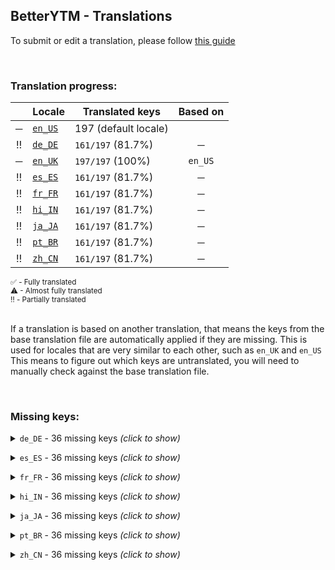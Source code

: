 <!--
    !!!!!!!!!!!!!!!!!!!!!!!!!!!!!!!!!!!!!!!!!!!!!!!!!!!!!!
    !!             THIS IS A GENERATED FILE             !!
    !!    all changes will be overwritten next build    !!
    !! only edit in `src/tools/tr-progress-template.md` !!
    !!!!!!!!!!!!!!!!!!!!!!!!!!!!!!!!!!!!!!!!!!!!!!!!!!!!!!
-->







## BetterYTM - Translations
To submit or edit a translation, please follow [this guide](../../contributing.md#submitting-translations)

<br>

### Translation progress:
| &nbsp; | Locale | Translated keys | Based on |
| :----: | ------ | --------------- | :------: |
| ─ | [`en_US`](./en_US.json) | 197 (default locale) |  |
| ‼️ | [`de_DE`](./de_DE.json) | `161/197` (81.7%) | ─ |
| ─ | [`en_UK`](./en_UK.json) | `197/197` (100%) | `en_US` |
| ‼️ | [`es_ES`](./es_ES.json) | `161/197` (81.7%) | ─ |
| ‼️ | [`fr_FR`](./fr_FR.json) | `161/197` (81.7%) | ─ |
| ‼️ | [`hi_IN`](./hi_IN.json) | `161/197` (81.7%) | ─ |
| ‼️ | [`ja_JA`](./ja_JA.json) | `161/197` (81.7%) | ─ |
| ‼️ | [`pt_BR`](./pt_BR.json) | `161/197` (81.7%) | ─ |
| ‼️ | [`zh_CN`](./zh_CN.json) | `161/197` (81.7%) | ─ |

<sub>
✅ - Fully translated
</sub><br>
<sub>
⚠ - Almost fully translated
</sub><br>
<sub>
‼️ - Partially translated
</sub><br>

<br>

If a translation is based on another translation, that means the keys from the base translation file are automatically applied if they are missing. This is used for locales that are very similar to each other, such as `en_UK` and `en_US`  
This means to figure out which keys are untranslated, you will need to manually check against the base translation file.

<br>

### Missing keys:

<details><summary><code>de_DE</code> - 36 missing keys <i>(click to show)</i></summary><br>

| Key | English text |
| --- | ------------ |
| `copy_hidden_value` | `Copy hidden value` |
| `copy_hidden_tooltip` | `Click to copy the hidden value - this is sensitive data ⚠️` |
| `volume_shared_tooltip` | `Volume level is shared between tabs - disable in the configuration menu` |
| `active_mode_display` | `%1 Mode` |
| `active_mode_tooltip-1` | `The %1 is currently active` |
| `active_mode_tooltip-n` | `The %1 are currently active` |
| `dev_mode` | `Developer mode` |
| `dev_mode_short` | `Dev` |
| `advanced_mode_short` | `Advanced` |
| `thumbnail_overlay_behavior_never` | `Never` |
| `thumbnail_overlay_behavior_videos_only` | `Only for videos` |
| `thumbnail_overlay_behavior_songs_only` | `Only for songs` |
| `thumbnail_overlay_behavior_always` | `Always` |
| `thumbnail_overlay_toggle_btn_tooltip_hide` | `Disable the thumbnail overlay - middle-click or shift-click to open in a new tab` |
| `thumbnail_overlay_toggle_btn_tooltip_show` | `Enable the thumbnail overlay - middle-click or shift-click to open in a new tab` |
| `thumbnail_overlay_indicator_tooltip` | `The thumbnail overlay is currently active` |
| `thumbnail_overlay_image_fit_crop` | `Crop if necessary` |
| `thumbnail_overlay_image_fit_full` | `Show full image` |
| `thumbnail_overlay_image_fit_stretch` | `Stretch to fit` |
| `feature_category_volume` | `Volume` |
| `feature_desc_volumeSharedBetweenTabs` | `Should the set volume be shared between tabs and remembered between sessions?` |
| `feature_helptext_volumeSharedBetweenTabs` | `If you change the volume in one tab, the volume level will be set to the same value in all other tabs that have this feature enabled.\nThis value will be remembered and restored across sessions, until disabled.` |
| `feature_desc_setInitialTabVolume` | `Sets the volume level to a specific value once when opening the site` |
| `feature_warning_setInitialTabVolume_volumeSharedBetweenTabs_incompatible` | `This feature is incompatible with the "Volume level shared between tabs" feature and will be ignored while using the shared volume feature!` |
| `feature_desc_initialTabVolumeLevel` | `The value to set the volume level to when opening the site` |
| `feature_desc_thumbnailOverlayBehavior` | `When to show the thumbnail as an overlay over the video player` |
| `feature_helptext_thumbnailOverlayBehavior` | `The thumbnail overlay will be shown over top of the currently playing video or song.\nThis will not save any bandwidth as the video will still be loaded and played in the background!` |
| `feature_desc_thumbnailOverlayToggleBtnShown` | `Add a button to the media controls to manually toggle the thumbnail overlay` |
| `feature_helptext_thumbnailOverlayToggleBtnShown` | `This button will allow you to manually toggle the thumbnail overlay on and off.\nOnce a new video or song starts playing, the default state will be restored.\nHold shift while clicking or press the middle mouse button to open the thumbnail of the highest quality in a new tab.` |
| `feature_desc_thumbnailOverlayShowIndicator` | `Show an indicator in the bottom right corner of the thumbnail overlay while it's active?` |
| `feature_desc_thumbnailOverlayImageFit` | `How to fit the thumbnail image into the overlay` |
| `feature_desc_rememberSongTimeDuration` | `How long in seconds to remember the song's time for after it was last played` |
| `feature_desc_rememberSongTimeReduction` | `How many seconds to subtract when restoring the time of a remembered song` |
| `feature_helptext_rememberSongTimeReduction` | `When restoring the time of a song that was remembered, this amount of seconds will be subtracted from the remembered time so you can re-listen to the part that was interrupted.` |
| `feature_desc_rememberSongTimeMinPlayTime` | `Minimum amount of seconds a song needs to be played for its time to be remembered` |
| `plugin_validation_error_no_property` | `No property '%1' with type '%2'` |

<br></details>

<details><summary><code>es_ES</code> - 36 missing keys <i>(click to show)</i></summary><br>

| Key | English text |
| --- | ------------ |
| `copy_hidden_value` | `Copy hidden value` |
| `copy_hidden_tooltip` | `Click to copy the hidden value - this is sensitive data ⚠️` |
| `volume_shared_tooltip` | `Volume level is shared between tabs - disable in the configuration menu` |
| `active_mode_display` | `%1 Mode` |
| `active_mode_tooltip-1` | `The %1 is currently active` |
| `active_mode_tooltip-n` | `The %1 are currently active` |
| `dev_mode` | `Developer mode` |
| `dev_mode_short` | `Dev` |
| `advanced_mode_short` | `Advanced` |
| `thumbnail_overlay_behavior_never` | `Never` |
| `thumbnail_overlay_behavior_videos_only` | `Only for videos` |
| `thumbnail_overlay_behavior_songs_only` | `Only for songs` |
| `thumbnail_overlay_behavior_always` | `Always` |
| `thumbnail_overlay_toggle_btn_tooltip_hide` | `Disable the thumbnail overlay - middle-click or shift-click to open in a new tab` |
| `thumbnail_overlay_toggle_btn_tooltip_show` | `Enable the thumbnail overlay - middle-click or shift-click to open in a new tab` |
| `thumbnail_overlay_indicator_tooltip` | `The thumbnail overlay is currently active` |
| `thumbnail_overlay_image_fit_crop` | `Crop if necessary` |
| `thumbnail_overlay_image_fit_full` | `Show full image` |
| `thumbnail_overlay_image_fit_stretch` | `Stretch to fit` |
| `feature_category_volume` | `Volume` |
| `feature_desc_volumeSharedBetweenTabs` | `Should the set volume be shared between tabs and remembered between sessions?` |
| `feature_helptext_volumeSharedBetweenTabs` | `If you change the volume in one tab, the volume level will be set to the same value in all other tabs that have this feature enabled.\nThis value will be remembered and restored across sessions, until disabled.` |
| `feature_desc_setInitialTabVolume` | `Sets the volume level to a specific value once when opening the site` |
| `feature_warning_setInitialTabVolume_volumeSharedBetweenTabs_incompatible` | `This feature is incompatible with the "Volume level shared between tabs" feature and will be ignored while using the shared volume feature!` |
| `feature_desc_initialTabVolumeLevel` | `The value to set the volume level to when opening the site` |
| `feature_desc_thumbnailOverlayBehavior` | `When to show the thumbnail as an overlay over the video player` |
| `feature_helptext_thumbnailOverlayBehavior` | `The thumbnail overlay will be shown over top of the currently playing video or song.\nThis will not save any bandwidth as the video will still be loaded and played in the background!` |
| `feature_desc_thumbnailOverlayToggleBtnShown` | `Add a button to the media controls to manually toggle the thumbnail overlay` |
| `feature_helptext_thumbnailOverlayToggleBtnShown` | `This button will allow you to manually toggle the thumbnail overlay on and off.\nOnce a new video or song starts playing, the default state will be restored.\nHold shift while clicking or press the middle mouse button to open the thumbnail of the highest quality in a new tab.` |
| `feature_desc_thumbnailOverlayShowIndicator` | `Show an indicator in the bottom right corner of the thumbnail overlay while it's active?` |
| `feature_desc_thumbnailOverlayImageFit` | `How to fit the thumbnail image into the overlay` |
| `feature_desc_rememberSongTimeDuration` | `How long in seconds to remember the song's time for after it was last played` |
| `feature_desc_rememberSongTimeReduction` | `How many seconds to subtract when restoring the time of a remembered song` |
| `feature_helptext_rememberSongTimeReduction` | `When restoring the time of a song that was remembered, this amount of seconds will be subtracted from the remembered time so you can re-listen to the part that was interrupted.` |
| `feature_desc_rememberSongTimeMinPlayTime` | `Minimum amount of seconds a song needs to be played for its time to be remembered` |
| `plugin_validation_error_no_property` | `No property '%1' with type '%2'` |

<br></details>

<details><summary><code>fr_FR</code> - 36 missing keys <i>(click to show)</i></summary><br>

| Key | English text |
| --- | ------------ |
| `copy_hidden_value` | `Copy hidden value` |
| `copy_hidden_tooltip` | `Click to copy the hidden value - this is sensitive data ⚠️` |
| `volume_shared_tooltip` | `Volume level is shared between tabs - disable in the configuration menu` |
| `active_mode_display` | `%1 Mode` |
| `active_mode_tooltip-1` | `The %1 is currently active` |
| `active_mode_tooltip-n` | `The %1 are currently active` |
| `dev_mode` | `Developer mode` |
| `dev_mode_short` | `Dev` |
| `advanced_mode_short` | `Advanced` |
| `thumbnail_overlay_behavior_never` | `Never` |
| `thumbnail_overlay_behavior_videos_only` | `Only for videos` |
| `thumbnail_overlay_behavior_songs_only` | `Only for songs` |
| `thumbnail_overlay_behavior_always` | `Always` |
| `thumbnail_overlay_toggle_btn_tooltip_hide` | `Disable the thumbnail overlay - middle-click or shift-click to open in a new tab` |
| `thumbnail_overlay_toggle_btn_tooltip_show` | `Enable the thumbnail overlay - middle-click or shift-click to open in a new tab` |
| `thumbnail_overlay_indicator_tooltip` | `The thumbnail overlay is currently active` |
| `thumbnail_overlay_image_fit_crop` | `Crop if necessary` |
| `thumbnail_overlay_image_fit_full` | `Show full image` |
| `thumbnail_overlay_image_fit_stretch` | `Stretch to fit` |
| `feature_category_volume` | `Volume` |
| `feature_desc_volumeSharedBetweenTabs` | `Should the set volume be shared between tabs and remembered between sessions?` |
| `feature_helptext_volumeSharedBetweenTabs` | `If you change the volume in one tab, the volume level will be set to the same value in all other tabs that have this feature enabled.\nThis value will be remembered and restored across sessions, until disabled.` |
| `feature_desc_setInitialTabVolume` | `Sets the volume level to a specific value once when opening the site` |
| `feature_warning_setInitialTabVolume_volumeSharedBetweenTabs_incompatible` | `This feature is incompatible with the "Volume level shared between tabs" feature and will be ignored while using the shared volume feature!` |
| `feature_desc_initialTabVolumeLevel` | `The value to set the volume level to when opening the site` |
| `feature_desc_thumbnailOverlayBehavior` | `When to show the thumbnail as an overlay over the video player` |
| `feature_helptext_thumbnailOverlayBehavior` | `The thumbnail overlay will be shown over top of the currently playing video or song.\nThis will not save any bandwidth as the video will still be loaded and played in the background!` |
| `feature_desc_thumbnailOverlayToggleBtnShown` | `Add a button to the media controls to manually toggle the thumbnail overlay` |
| `feature_helptext_thumbnailOverlayToggleBtnShown` | `This button will allow you to manually toggle the thumbnail overlay on and off.\nOnce a new video or song starts playing, the default state will be restored.\nHold shift while clicking or press the middle mouse button to open the thumbnail of the highest quality in a new tab.` |
| `feature_desc_thumbnailOverlayShowIndicator` | `Show an indicator in the bottom right corner of the thumbnail overlay while it's active?` |
| `feature_desc_thumbnailOverlayImageFit` | `How to fit the thumbnail image into the overlay` |
| `feature_desc_rememberSongTimeDuration` | `How long in seconds to remember the song's time for after it was last played` |
| `feature_desc_rememberSongTimeReduction` | `How many seconds to subtract when restoring the time of a remembered song` |
| `feature_helptext_rememberSongTimeReduction` | `When restoring the time of a song that was remembered, this amount of seconds will be subtracted from the remembered time so you can re-listen to the part that was interrupted.` |
| `feature_desc_rememberSongTimeMinPlayTime` | `Minimum amount of seconds a song needs to be played for its time to be remembered` |
| `plugin_validation_error_no_property` | `No property '%1' with type '%2'` |

<br></details>

<details><summary><code>hi_IN</code> - 36 missing keys <i>(click to show)</i></summary><br>

| Key | English text |
| --- | ------------ |
| `copy_hidden_value` | `Copy hidden value` |
| `copy_hidden_tooltip` | `Click to copy the hidden value - this is sensitive data ⚠️` |
| `volume_shared_tooltip` | `Volume level is shared between tabs - disable in the configuration menu` |
| `active_mode_display` | `%1 Mode` |
| `active_mode_tooltip-1` | `The %1 is currently active` |
| `active_mode_tooltip-n` | `The %1 are currently active` |
| `dev_mode` | `Developer mode` |
| `dev_mode_short` | `Dev` |
| `advanced_mode_short` | `Advanced` |
| `thumbnail_overlay_behavior_never` | `Never` |
| `thumbnail_overlay_behavior_videos_only` | `Only for videos` |
| `thumbnail_overlay_behavior_songs_only` | `Only for songs` |
| `thumbnail_overlay_behavior_always` | `Always` |
| `thumbnail_overlay_toggle_btn_tooltip_hide` | `Disable the thumbnail overlay - middle-click or shift-click to open in a new tab` |
| `thumbnail_overlay_toggle_btn_tooltip_show` | `Enable the thumbnail overlay - middle-click or shift-click to open in a new tab` |
| `thumbnail_overlay_indicator_tooltip` | `The thumbnail overlay is currently active` |
| `thumbnail_overlay_image_fit_crop` | `Crop if necessary` |
| `thumbnail_overlay_image_fit_full` | `Show full image` |
| `thumbnail_overlay_image_fit_stretch` | `Stretch to fit` |
| `feature_category_volume` | `Volume` |
| `feature_desc_volumeSharedBetweenTabs` | `Should the set volume be shared between tabs and remembered between sessions?` |
| `feature_helptext_volumeSharedBetweenTabs` | `If you change the volume in one tab, the volume level will be set to the same value in all other tabs that have this feature enabled.\nThis value will be remembered and restored across sessions, until disabled.` |
| `feature_desc_setInitialTabVolume` | `Sets the volume level to a specific value once when opening the site` |
| `feature_warning_setInitialTabVolume_volumeSharedBetweenTabs_incompatible` | `This feature is incompatible with the "Volume level shared between tabs" feature and will be ignored while using the shared volume feature!` |
| `feature_desc_initialTabVolumeLevel` | `The value to set the volume level to when opening the site` |
| `feature_desc_thumbnailOverlayBehavior` | `When to show the thumbnail as an overlay over the video player` |
| `feature_helptext_thumbnailOverlayBehavior` | `The thumbnail overlay will be shown over top of the currently playing video or song.\nThis will not save any bandwidth as the video will still be loaded and played in the background!` |
| `feature_desc_thumbnailOverlayToggleBtnShown` | `Add a button to the media controls to manually toggle the thumbnail overlay` |
| `feature_helptext_thumbnailOverlayToggleBtnShown` | `This button will allow you to manually toggle the thumbnail overlay on and off.\nOnce a new video or song starts playing, the default state will be restored.\nHold shift while clicking or press the middle mouse button to open the thumbnail of the highest quality in a new tab.` |
| `feature_desc_thumbnailOverlayShowIndicator` | `Show an indicator in the bottom right corner of the thumbnail overlay while it's active?` |
| `feature_desc_thumbnailOverlayImageFit` | `How to fit the thumbnail image into the overlay` |
| `feature_desc_rememberSongTimeDuration` | `How long in seconds to remember the song's time for after it was last played` |
| `feature_desc_rememberSongTimeReduction` | `How many seconds to subtract when restoring the time of a remembered song` |
| `feature_helptext_rememberSongTimeReduction` | `When restoring the time of a song that was remembered, this amount of seconds will be subtracted from the remembered time so you can re-listen to the part that was interrupted.` |
| `feature_desc_rememberSongTimeMinPlayTime` | `Minimum amount of seconds a song needs to be played for its time to be remembered` |
| `plugin_validation_error_no_property` | `No property '%1' with type '%2'` |

<br></details>

<details><summary><code>ja_JA</code> - 36 missing keys <i>(click to show)</i></summary><br>

| Key | English text |
| --- | ------------ |
| `copy_hidden_value` | `Copy hidden value` |
| `copy_hidden_tooltip` | `Click to copy the hidden value - this is sensitive data ⚠️` |
| `volume_shared_tooltip` | `Volume level is shared between tabs - disable in the configuration menu` |
| `active_mode_display` | `%1 Mode` |
| `active_mode_tooltip-1` | `The %1 is currently active` |
| `active_mode_tooltip-n` | `The %1 are currently active` |
| `dev_mode` | `Developer mode` |
| `dev_mode_short` | `Dev` |
| `advanced_mode_short` | `Advanced` |
| `thumbnail_overlay_behavior_never` | `Never` |
| `thumbnail_overlay_behavior_videos_only` | `Only for videos` |
| `thumbnail_overlay_behavior_songs_only` | `Only for songs` |
| `thumbnail_overlay_behavior_always` | `Always` |
| `thumbnail_overlay_toggle_btn_tooltip_hide` | `Disable the thumbnail overlay - middle-click or shift-click to open in a new tab` |
| `thumbnail_overlay_toggle_btn_tooltip_show` | `Enable the thumbnail overlay - middle-click or shift-click to open in a new tab` |
| `thumbnail_overlay_indicator_tooltip` | `The thumbnail overlay is currently active` |
| `thumbnail_overlay_image_fit_crop` | `Crop if necessary` |
| `thumbnail_overlay_image_fit_full` | `Show full image` |
| `thumbnail_overlay_image_fit_stretch` | `Stretch to fit` |
| `feature_category_volume` | `Volume` |
| `feature_desc_volumeSharedBetweenTabs` | `Should the set volume be shared between tabs and remembered between sessions?` |
| `feature_helptext_volumeSharedBetweenTabs` | `If you change the volume in one tab, the volume level will be set to the same value in all other tabs that have this feature enabled.\nThis value will be remembered and restored across sessions, until disabled.` |
| `feature_desc_setInitialTabVolume` | `Sets the volume level to a specific value once when opening the site` |
| `feature_warning_setInitialTabVolume_volumeSharedBetweenTabs_incompatible` | `This feature is incompatible with the "Volume level shared between tabs" feature and will be ignored while using the shared volume feature!` |
| `feature_desc_initialTabVolumeLevel` | `The value to set the volume level to when opening the site` |
| `feature_desc_thumbnailOverlayBehavior` | `When to show the thumbnail as an overlay over the video player` |
| `feature_helptext_thumbnailOverlayBehavior` | `The thumbnail overlay will be shown over top of the currently playing video or song.\nThis will not save any bandwidth as the video will still be loaded and played in the background!` |
| `feature_desc_thumbnailOverlayToggleBtnShown` | `Add a button to the media controls to manually toggle the thumbnail overlay` |
| `feature_helptext_thumbnailOverlayToggleBtnShown` | `This button will allow you to manually toggle the thumbnail overlay on and off.\nOnce a new video or song starts playing, the default state will be restored.\nHold shift while clicking or press the middle mouse button to open the thumbnail of the highest quality in a new tab.` |
| `feature_desc_thumbnailOverlayShowIndicator` | `Show an indicator in the bottom right corner of the thumbnail overlay while it's active?` |
| `feature_desc_thumbnailOverlayImageFit` | `How to fit the thumbnail image into the overlay` |
| `feature_desc_rememberSongTimeDuration` | `How long in seconds to remember the song's time for after it was last played` |
| `feature_desc_rememberSongTimeReduction` | `How many seconds to subtract when restoring the time of a remembered song` |
| `feature_helptext_rememberSongTimeReduction` | `When restoring the time of a song that was remembered, this amount of seconds will be subtracted from the remembered time so you can re-listen to the part that was interrupted.` |
| `feature_desc_rememberSongTimeMinPlayTime` | `Minimum amount of seconds a song needs to be played for its time to be remembered` |
| `plugin_validation_error_no_property` | `No property '%1' with type '%2'` |

<br></details>

<details><summary><code>pt_BR</code> - 36 missing keys <i>(click to show)</i></summary><br>

| Key | English text |
| --- | ------------ |
| `copy_hidden_value` | `Copy hidden value` |
| `copy_hidden_tooltip` | `Click to copy the hidden value - this is sensitive data ⚠️` |
| `volume_shared_tooltip` | `Volume level is shared between tabs - disable in the configuration menu` |
| `active_mode_display` | `%1 Mode` |
| `active_mode_tooltip-1` | `The %1 is currently active` |
| `active_mode_tooltip-n` | `The %1 are currently active` |
| `dev_mode` | `Developer mode` |
| `dev_mode_short` | `Dev` |
| `advanced_mode_short` | `Advanced` |
| `thumbnail_overlay_behavior_never` | `Never` |
| `thumbnail_overlay_behavior_videos_only` | `Only for videos` |
| `thumbnail_overlay_behavior_songs_only` | `Only for songs` |
| `thumbnail_overlay_behavior_always` | `Always` |
| `thumbnail_overlay_toggle_btn_tooltip_hide` | `Disable the thumbnail overlay - middle-click or shift-click to open in a new tab` |
| `thumbnail_overlay_toggle_btn_tooltip_show` | `Enable the thumbnail overlay - middle-click or shift-click to open in a new tab` |
| `thumbnail_overlay_indicator_tooltip` | `The thumbnail overlay is currently active` |
| `thumbnail_overlay_image_fit_crop` | `Crop if necessary` |
| `thumbnail_overlay_image_fit_full` | `Show full image` |
| `thumbnail_overlay_image_fit_stretch` | `Stretch to fit` |
| `feature_category_volume` | `Volume` |
| `feature_desc_volumeSharedBetweenTabs` | `Should the set volume be shared between tabs and remembered between sessions?` |
| `feature_helptext_volumeSharedBetweenTabs` | `If you change the volume in one tab, the volume level will be set to the same value in all other tabs that have this feature enabled.\nThis value will be remembered and restored across sessions, until disabled.` |
| `feature_desc_setInitialTabVolume` | `Sets the volume level to a specific value once when opening the site` |
| `feature_warning_setInitialTabVolume_volumeSharedBetweenTabs_incompatible` | `This feature is incompatible with the "Volume level shared between tabs" feature and will be ignored while using the shared volume feature!` |
| `feature_desc_initialTabVolumeLevel` | `The value to set the volume level to when opening the site` |
| `feature_desc_thumbnailOverlayBehavior` | `When to show the thumbnail as an overlay over the video player` |
| `feature_helptext_thumbnailOverlayBehavior` | `The thumbnail overlay will be shown over top of the currently playing video or song.\nThis will not save any bandwidth as the video will still be loaded and played in the background!` |
| `feature_desc_thumbnailOverlayToggleBtnShown` | `Add a button to the media controls to manually toggle the thumbnail overlay` |
| `feature_helptext_thumbnailOverlayToggleBtnShown` | `This button will allow you to manually toggle the thumbnail overlay on and off.\nOnce a new video or song starts playing, the default state will be restored.\nHold shift while clicking or press the middle mouse button to open the thumbnail of the highest quality in a new tab.` |
| `feature_desc_thumbnailOverlayShowIndicator` | `Show an indicator in the bottom right corner of the thumbnail overlay while it's active?` |
| `feature_desc_thumbnailOverlayImageFit` | `How to fit the thumbnail image into the overlay` |
| `feature_desc_rememberSongTimeDuration` | `How long in seconds to remember the song's time for after it was last played` |
| `feature_desc_rememberSongTimeReduction` | `How many seconds to subtract when restoring the time of a remembered song` |
| `feature_helptext_rememberSongTimeReduction` | `When restoring the time of a song that was remembered, this amount of seconds will be subtracted from the remembered time so you can re-listen to the part that was interrupted.` |
| `feature_desc_rememberSongTimeMinPlayTime` | `Minimum amount of seconds a song needs to be played for its time to be remembered` |
| `plugin_validation_error_no_property` | `No property '%1' with type '%2'` |

<br></details>

<details><summary><code>zh_CN</code> - 36 missing keys <i>(click to show)</i></summary><br>

| Key | English text |
| --- | ------------ |
| `copy_hidden_value` | `Copy hidden value` |
| `copy_hidden_tooltip` | `Click to copy the hidden value - this is sensitive data ⚠️` |
| `volume_shared_tooltip` | `Volume level is shared between tabs - disable in the configuration menu` |
| `active_mode_display` | `%1 Mode` |
| `active_mode_tooltip-1` | `The %1 is currently active` |
| `active_mode_tooltip-n` | `The %1 are currently active` |
| `dev_mode` | `Developer mode` |
| `dev_mode_short` | `Dev` |
| `advanced_mode_short` | `Advanced` |
| `thumbnail_overlay_behavior_never` | `Never` |
| `thumbnail_overlay_behavior_videos_only` | `Only for videos` |
| `thumbnail_overlay_behavior_songs_only` | `Only for songs` |
| `thumbnail_overlay_behavior_always` | `Always` |
| `thumbnail_overlay_toggle_btn_tooltip_hide` | `Disable the thumbnail overlay - middle-click or shift-click to open in a new tab` |
| `thumbnail_overlay_toggle_btn_tooltip_show` | `Enable the thumbnail overlay - middle-click or shift-click to open in a new tab` |
| `thumbnail_overlay_indicator_tooltip` | `The thumbnail overlay is currently active` |
| `thumbnail_overlay_image_fit_crop` | `Crop if necessary` |
| `thumbnail_overlay_image_fit_full` | `Show full image` |
| `thumbnail_overlay_image_fit_stretch` | `Stretch to fit` |
| `feature_category_volume` | `Volume` |
| `feature_desc_volumeSharedBetweenTabs` | `Should the set volume be shared between tabs and remembered between sessions?` |
| `feature_helptext_volumeSharedBetweenTabs` | `If you change the volume in one tab, the volume level will be set to the same value in all other tabs that have this feature enabled.\nThis value will be remembered and restored across sessions, until disabled.` |
| `feature_desc_setInitialTabVolume` | `Sets the volume level to a specific value once when opening the site` |
| `feature_warning_setInitialTabVolume_volumeSharedBetweenTabs_incompatible` | `This feature is incompatible with the "Volume level shared between tabs" feature and will be ignored while using the shared volume feature!` |
| `feature_desc_initialTabVolumeLevel` | `The value to set the volume level to when opening the site` |
| `feature_desc_thumbnailOverlayBehavior` | `When to show the thumbnail as an overlay over the video player` |
| `feature_helptext_thumbnailOverlayBehavior` | `The thumbnail overlay will be shown over top of the currently playing video or song.\nThis will not save any bandwidth as the video will still be loaded and played in the background!` |
| `feature_desc_thumbnailOverlayToggleBtnShown` | `Add a button to the media controls to manually toggle the thumbnail overlay` |
| `feature_helptext_thumbnailOverlayToggleBtnShown` | `This button will allow you to manually toggle the thumbnail overlay on and off.\nOnce a new video or song starts playing, the default state will be restored.\nHold shift while clicking or press the middle mouse button to open the thumbnail of the highest quality in a new tab.` |
| `feature_desc_thumbnailOverlayShowIndicator` | `Show an indicator in the bottom right corner of the thumbnail overlay while it's active?` |
| `feature_desc_thumbnailOverlayImageFit` | `How to fit the thumbnail image into the overlay` |
| `feature_desc_rememberSongTimeDuration` | `How long in seconds to remember the song's time for after it was last played` |
| `feature_desc_rememberSongTimeReduction` | `How many seconds to subtract when restoring the time of a remembered song` |
| `feature_helptext_rememberSongTimeReduction` | `When restoring the time of a song that was remembered, this amount of seconds will be subtracted from the remembered time so you can re-listen to the part that was interrupted.` |
| `feature_desc_rememberSongTimeMinPlayTime` | `Minimum amount of seconds a song needs to be played for its time to be remembered` |
| `plugin_validation_error_no_property` | `No property '%1' with type '%2'` |

<br></details>
